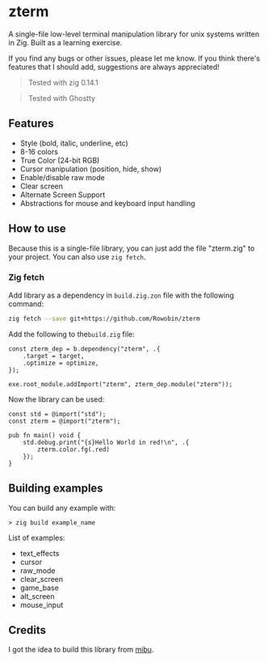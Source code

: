 # zterm
A single-file low-level terminal manipulation library for unix systems written in Zig. Built as a learning exercise.

If you find any bugs or other issues, please let me know. If you think there's features that I should add, suggestions are always appreciated!

> Tested with zig 0.14.1

> Tested with Ghostty

## Features

- Style (bold, italic, underline, etc)
- 8-16 colors
- True Color (24-bit RGB)
- Cursor manipulation (position, hide, show)
- Enable/disable raw mode
- Clear screen
- Alternate Screen Support
- Abstractions for mouse and keyboard input handling

## How to use

Because this is a single-file library, you can just add the file "zterm.zig" to your project. You can also use `zig fetch`.

### Zig fetch

Add library as a dependency in `build.zig.zon` file with the 
following command:
```bash
zig fetch --save git+https://github.com/Rowobin/zterm
```

Add the following to the`build.zig` file:
```zig
const zterm_dep = b.dependency("zterm", .{
    .target = target,
    .optimize = optimize,
});

exe.root_module.addImport("zterm", zterm_dep.module("zterm"));
```

Now the library can be used:
```zig
const std = @import("std");
const zterm = @import("zterm");

pub fn main() void {
    std.debug.print("{s}Hello World in red!\n", .{
        zterm.color.fg(.red)
    });
}
```

## Building examples

You can build any example with:
```zig
> zig build example_name
```

List of examples:
- text_effects
- cursor
- raw_mode
- clear_screen
- game_base
- alt_screen
- mouse_input

## Credits

I got the idea to build this library from [mibu](https://github.com/xyaman/mibu).
